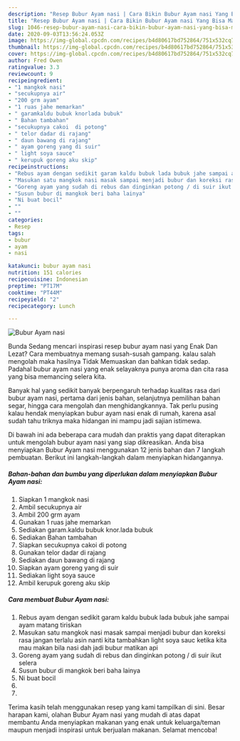 ```yaml
---
description: "Resep Bubur Ayam nasi | Cara Bikin Bubur Ayam nasi Yang Bisa Manjain Lidah"
title: "Resep Bubur Ayam nasi | Cara Bikin Bubur Ayam nasi Yang Bisa Manjain Lidah"
slug: 1046-resep-bubur-ayam-nasi-cara-bikin-bubur-ayam-nasi-yang-bisa-manjain-lidah
date: 2020-09-03T13:56:24.053Z
image: https://img-global.cpcdn.com/recipes/b4d80617bd752864/751x532cq70/bubur-ayam-nasi-foto-resep-utama.jpg
thumbnail: https://img-global.cpcdn.com/recipes/b4d80617bd752864/751x532cq70/bubur-ayam-nasi-foto-resep-utama.jpg
cover: https://img-global.cpcdn.com/recipes/b4d80617bd752864/751x532cq70/bubur-ayam-nasi-foto-resep-utama.jpg
author: Fred Owen
ratingvalue: 3.3
reviewcount: 9
recipeingredient:
- "1 mangkok nasi"
- "secukupnya air"
- "200 grm ayam"
- "1 ruas jahe memarkan"
- " garamkaldu bubuk knorlada bubuk"
- " Bahan tambahan"
- "secukupnya cakoi  di potong"
- " telor dadar di rajang"
- " daun bawang di rajang"
- " ayam goreng yang di suir"
- " light soya sauce"
- " kerupuk goreng aku skip"
recipeinstructions:
- "Rebus ayam dengan sedikit garam kaldu bubuk lada bubuk jahe sampai ayam matang tiriskan"
- "Masukan satu mangkok nasi masak sampai menjadi bubur dan koreksi rasa jangan terlalu asin nanti kita tambahkan light soya sauc ketika kita mau makan bila nasi dah jadi bubur matikan api"
- "Goreng ayam yang sudah di rebus dan dinginkan potong / di suir ikut selera"
- "Susun bubur di mangkok beri baha lainya"
- "Ni buat bocil"
- ""
- ""
categories:
- Resep
tags:
- bubur
- ayam
- nasi

katakunci: bubur ayam nasi 
nutrition: 151 calories
recipecuisine: Indonesian
preptime: "PT17M"
cooktime: "PT44M"
recipeyield: "2"
recipecategory: Lunch

---
```



![Bubur Ayam nasi](https://img-global.cpcdn.com/recipes/b4d80617bd752864/751x532cq70/bubur-ayam-nasi-foto-resep-utama.jpg)

Bunda Sedang mencari inspirasi resep bubur ayam nasi yang Enak Dan Lezat? Cara membuatnya memang susah-susah gampang. kalau salah mengolah maka hasilnya Tidak Memuaskan dan bahkan tidak sedap. Padahal bubur ayam nasi yang enak selayaknya punya aroma dan cita rasa yang bisa memancing selera kita.

Banyak hal yang sedikit banyak berpengaruh terhadap kualitas rasa dari bubur ayam nasi, pertama dari jenis bahan, selanjutnya pemilihan bahan segar, hingga cara mengolah dan menghidangkannya. Tak perlu pusing kalau hendak menyiapkan bubur ayam nasi enak di rumah, karena asal sudah tahu triknya maka hidangan ini mampu jadi sajian istimewa.




Di bawah ini ada beberapa cara mudah dan praktis yang dapat diterapkan untuk mengolah bubur ayam nasi yang siap dikreasikan. Anda bisa menyiapkan Bubur Ayam nasi menggunakan 12 jenis bahan dan 7 langkah pembuatan. Berikut ini langkah-langkah dalam menyiapkan hidangannya.

<!--inarticleads1-->

##### Bahan-bahan dan bumbu yang diperlukan dalam menyiapkan Bubur Ayam nasi:

1. Siapkan 1 mangkok nasi
1. Ambil secukupnya air
1. Ambil 200 grm ayam
1. Gunakan 1 ruas jahe memarkan
1. Sediakan  garam.kaldu bubuk knor.lada bubuk
1. Sediakan  Bahan tambahan
1. Siapkan secukupnya cakoi  di potong
1. Gunakan  telor dadar di rajang
1. Sediakan  daun bawang di rajang
1. Siapkan  ayam goreng yang di suir
1. Sediakan  light soya sauce
1. Ambil  kerupuk goreng aku skip




<!--inarticleads2-->

##### Cara membuat Bubur Ayam nasi:

1. Rebus ayam dengan sedikit garam kaldu bubuk lada bubuk jahe sampai ayam matang tiriskan
1. Masukan satu mangkok nasi masak sampai menjadi bubur dan koreksi rasa jangan terlalu asin nanti kita tambahkan light soya sauc ketika kita mau makan bila nasi dah jadi bubur matikan api
1. Goreng ayam yang sudah di rebus dan dinginkan potong / di suir ikut selera
1. Susun bubur di mangkok beri baha lainya
1. Ni buat bocil
1. 
1. 




Terima kasih telah menggunakan resep yang kami tampilkan di sini. Besar harapan kami, olahan Bubur Ayam nasi yang mudah di atas dapat membantu Anda menyiapkan makanan yang enak untuk keluarga/teman maupun menjadi inspirasi untuk berjualan makanan. Selamat mencoba!
